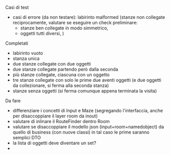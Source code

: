 Casi di test
- casi di errore (da non testare): labirinto malformed (stanze non collegate reciprocamente,
  valutare se eseguire un check preliminare:
  - stanze ben collegate in modo simmetrico,
  - oggetti tutti diversi,
  )

Completati
- labirinto vuoto
- stanza unica
- due stanze collegate con due oggetti
- due stanze collegate partendo però dalla seconda
- più stanze collegate, ciascuna con un oggetto
- tre stanze collegate con solo le prime due aventi oggetti 
  (e due oggetti da collezionare, si ferma alla seconda stanza)
- stanze senza oggetti (si ferma comunque appena terminata la visita)

Da fare
- differenziare i concetti di Input e Maze (segregando l'interfaccia, anche per disaccoppiare 
  il layer room da inout)
- valutare di inlinare il RouteFinder dentro Room
- valutare se disaccoppiare il modello json (input+room+namedobject) da quello di business (con nuove classi)
  in tal caso le prime saranno semplici DTO
- la lista di oggetti deve diventare un set?
- 
